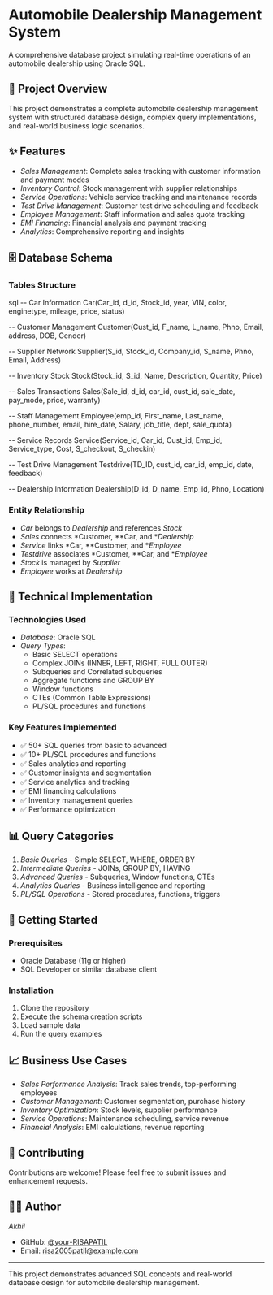 # Automobile Dealership Management System

A comprehensive database project simulating real-time operations of an automobile dealership using Oracle SQL.

## 🚗 Project Overview

This project demonstrates a complete automobile dealership management system with structured database design, complex query implementations, and real-world business logic scenarios.

## ✨ Features

- *Sales Management*: Complete sales tracking with customer information and payment modes
- *Inventory Control*: Stock management with supplier relationships
- *Service Operations*: Vehicle service tracking and maintenance records
- *Test Drive Management*: Customer test drive scheduling and feedback
- *Employee Management*: Staff information and sales quota tracking
- *EMI Financing*: Financial analysis and payment tracking
- *Analytics*: Comprehensive reporting and insights

## 🗄 Database Schema

### Tables Structure

sql
-- Car Information
Car(Car_id, d_id, Stock_id, year, VIN, color, enginetype, mileage, price, status)

-- Customer Management
Customer(Cust_id, F_name, L_name, Phno, Email, address, DOB, Gender)

-- Supplier Network
Supplier(S_id, Stock_id, Company_id, S_name, Phno, Email, Address)

-- Inventory Stock
Stock(Stock_id, S_id, Name, Description, Quantity, Price)

-- Sales Transactions
Sales(Sale_id, d_id, car_id, cust_id, sale_date, pay_mode, price, warranty)

-- Staff Management
Employee(emp_id, First_name, Last_name, phone_number, email, hire_date, Salary, job_title, dept, sale_quota)

-- Service Records
Service(Service_id, Car_id, Cust_id, Emp_id, Service_type, Cost, S_checkout, S_checkin)

-- Test Drive Management
Testdrive(TD_ID, cust_id, car_id, emp_id, date, feedback)

-- Dealership Information
Dealership(D_id, D_name, Emp_id, Phno, Location)


### Entity Relationship

- *Car* belongs to *Dealership* and references *Stock*
- *Sales* connects *Customer, **Car, and **Dealership*
- *Service* links *Car, **Customer, and **Employee*
- *Testdrive* associates *Customer, **Car, and **Employee*
- *Stock* is managed by *Supplier*
- *Employee* works at *Dealership*

## 🔧 Technical Implementation

### Technologies Used
- *Database*: Oracle SQL
- *Query Types*: 
  - Basic SELECT operations
  - Complex JOINs (INNER, LEFT, RIGHT, FULL OUTER)
  - Subqueries and Correlated subqueries
  - Aggregate functions and GROUP BY
  - Window functions
  - CTEs (Common Table Expressions)
  - PL/SQL procedures and functions

### Key Features Implemented
- ✅ 50+ SQL queries from basic to advanced
- ✅ 10+ PL/SQL procedures and functions
- ✅ Sales analytics and reporting
- ✅ Customer insights and segmentation
- ✅ Service analytics and tracking
- ✅ EMI financing calculations
- ✅ Inventory management queries
- ✅ Performance optimization

## 📊 Query Categories

1. *Basic Queries* - Simple SELECT, WHERE, ORDER BY
2. *Intermediate Queries* - JOINs, GROUP BY, HAVING
3. *Advanced Queries* - Subqueries, Window functions, CTEs
4. *Analytics Queries* - Business intelligence and reporting
5. *PL/SQL Operations* - Stored procedures, functions, triggers

## 🚀 Getting Started

### Prerequisites
- Oracle Database (11g or higher)
- SQL Developer or similar database client

### Installation
1. Clone the repository
2. Execute the schema creation scripts
3. Load sample data
4. Run the query examples

## 📈 Business Use Cases

- *Sales Performance Analysis*: Track sales trends, top-performing employees
- *Customer Management*: Customer segmentation, purchase history
- *Inventory Optimization*: Stock levels, supplier performance
- *Service Operations*: Maintenance scheduling, service revenue
- *Financial Analysis*: EMI calculations, revenue reporting



## 🤝 Contributing

Contributions are welcome! Please feel free to submit issues and enhancement requests.


## 👨‍💻 Author

*Akhil*
- GitHub: [@your-RISAPATIL](https://github.com/RISAPATIL)
- Email: risa2005patil@example.com

---
This project demonstrates advanced SQL concepts and real-world database design for automobile dealership management.
